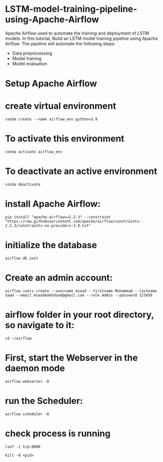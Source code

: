 # LSTM-model-training-pipeline-using-Apache-Airflow
Apache Airflow  used to automate the training and deployment of LSTM models. In this tutorial, Build an LSTM model training pipeline using Apache Airflow. The pipeline will automate the following steps: 
* Data preprocessing  
* Model training 
* Model evaluation
# Setup Apache Airflow
# create virtual environment
```
conda create --name airflow_env python=3.9
```
# To activate this environment
```
conda activate airflow_env
```
# To deactivate an active environment
```
conda deactivate
```
 # install Apache Airflow:
 ```
pip install "apache-airflow==2.2.3" --constraint "https://raw.githubusercontent.com/apache/airflow/constraints-2.2.3/constraints-no-providers-3.9.txt"
```

# initialize the database
```
airflow db init
```

# Create an admin account:

```
airflow users create --username msaad --firstname Muhammad --lastname Saad --email msaadmakhdoom@gmail.com --role Admin --password 123456
```
# airflow folder in your root directory, so navigate to it:
```
cd ~/airflow
```

# First, start the Webserver in the daemon mode
```
airflow webserver -D
```
# run the Scheduler:
```
airflow scheduler -D
```

# check process is running
```
lsof -i tcp:8080

kill -9 <pid>
```
